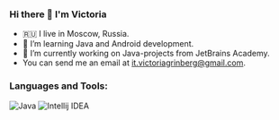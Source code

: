 ### Hi there 👋 I'm Victoria
- 🇷🇺 I live in Moscow, Russia.
- 🌱 I’m learning Java and Android development.
- 🔭 I’m currently working on Java-projects from JetBrains Academy.
- You can send me an email at <a href="mailto:it.victoriagrinberg@gmail.com">it.victoriagrinberg@gmail.com</a>.

### Languages and Tools:
<b></b>
![Java](https://img.shields.io/badge/-Java-4B4F59?style=for-the-badge&logo=Java)
![Intellij IDEA](https://img.shields.io/badge/-Intellij_IDEA-4B4F59?style=for-the-badge&logo=intellij-idea)

<!--
[![Victoria's github stats](https://github-readme-stats.vercel.app/api?username=rudimentum&theme=dark)](https://github.com/anuraghazra/github-readme-stats)
-->
